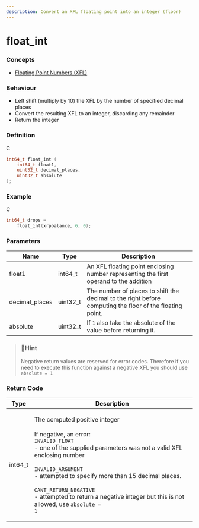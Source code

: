 ```yaml
---
description: Convert an XFL floating point into an integer (floor)
---
```


# float\_int

### Concepts

* [Floating Point Numbers (XFL)](../../concepts-and-docs/floating-point-numbers-xfl.md)

### Behaviour

* Left shift (multiply by 10) the XFL by the number of specified decimal places
* Convert the resulting XFL to an integer, discarding any remainder
* Return the integer

### Definition

C

```c
int64_t float_int (
    int64_t float1,
    uint32_t decimal_places,
  	uint32_t absolute
);
```

### Example

C

```c
int64_t drops =
    float_int(xrpbalance, 6, 0);
```

### Parameters

| Name            | Type      | Description                                                                                              |
| --------------- | --------- | -------------------------------------------------------------------------------------------------------- |
| float1          | int64\_t  | An XFL floating point enclosing number representing the first operand to the addition                    |
| decimal\_places | uint32\_t | The number of places to shift the decimal to the right before computing the floor of the floating point. |
| absolute        | uint32\_t | If `1` also take the absolute of the value before returning it.                                          |

> ### 📘Hint
>
> Negative return values are reserved for error codes. Therefore if you need to execute this function against a negative XFL you should use `absolute = 1`

### Return Code

| Type     | Description                                                                                                                                                                                                                                                                                                                                                                                                       |
| -------- | ----------------------------------------------------------------------------------------------------------------------------------------------------------------------------------------------------------------------------------------------------------------------------------------------------------------------------------------------------------------------------------------------------------------- |
| int64\_t | <p>The computed positive integer<br><br>If negative, an error:<br><code>INVALID_FLOAT</code><br>- one of the supplied parameters was not a valid XFL enclosing number<br><br><code>INVALID_ARGUMENT</code><br>- attempted to specify more than 15 decimal places.<br><br><code>CANT_RETURN_NEGATIVE</code><br>- attempted to return a negative integer but this is not allowed, use <code>absolute = 1</code></p> |
